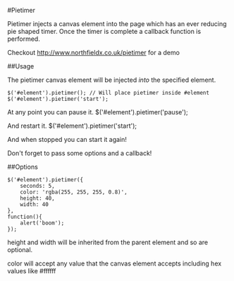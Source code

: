 #Pietimer

Pietimer injects a canvas element into the page which has an ever reducing pie shaped timer. Once the timer is complete a callback function is performed.

Checkout <http://www.northfieldx.co.uk/pietimer> for a demo


##Usage

The pietimer canvas element will be injected *into* the specified element.

	$('#element').pietimer(); // Will place pietimer inside #element
	$('#element').pietimer('start');

At any point you can pause it.
	$('#element').pietimer('pause');

And restart it.
	$('#element').pietimer('start');

And when stopped you can start it again!

Don't forget to pass some options and a callback!


##Options

	$('#element').pietimer({
		seconds: 5,
		color: 'rgba(255, 255, 255, 0.8)',
		height: 40,
		width: 40
	},
	function(){
		alert('boom');
	});


height and width will be inherited from the parent element and so are optional.

color will accept any value that the canvas element accepts including hex values like #ffffff